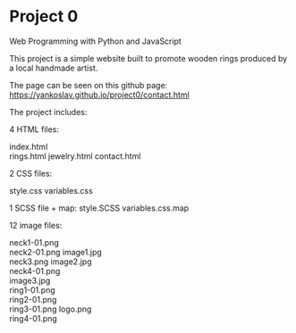 # Project 0

Web Programming with Python and JavaScript

This project is a simple website built to promote wooden rings produced by a local handmade artist.

The page can be seen on this github page: https://yankoslav.github.io/project0/contact.html

The project includes:

4 HTML files:

index.html		
rings.html
jewelry.html
contact.html

2 CSS files:

style.css
variables.css

1 SCSS file + map:
style.SCSS
variables.css.map


12 image files:

neck1-01.png		
neck2-01.png
image1.jpg		
neck3.png
image2.jpg		
neck4-01.png		
image3.jpg		
ring1-01.png		
ring2-01.png		
ring3-01.png
logo.png		
ring4-01.png
